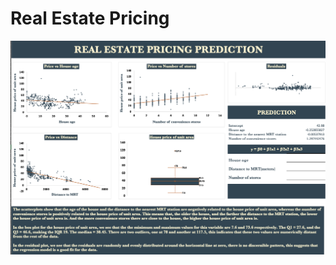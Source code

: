 # Real Estate Pricing

![](https://github.com/imanjokko/real_estate_pricing/blob/main/real%20estate%20dashboard.png)
